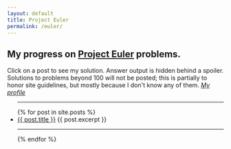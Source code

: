 ```yaml
---
layout: default
title: Project Euler
permalink: /euler/
---
```

## My progress on [Project Euler](https://projecteuler.net/) problems.  
Click on a post to see my solution. Answer output is hidden behind a spoiler.  
Solutions to problems beyond 100 will not be posted; this is partially to honor site guidelines, but mostly because I don't know any of them. *[My profile](https://projecteuler.net/progress=AthenH)*

<ul>
  <hr>
  {% for post in site.posts %}
    <li>
      <a href="{{ post.url }}">{{ post.title }}</a>
      {{ post.excerpt }}
      <hr>
    </li>
  {% endfor %}
</ul>